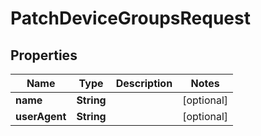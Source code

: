 

# PatchDeviceGroupsRequest


## Properties

| Name | Type | Description | Notes |
|------------ | ------------- | ------------- | -------------|
|**name** | **String** |  |  [optional] |
|**userAgent** | **String** |  |  [optional] |



